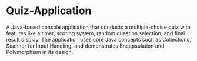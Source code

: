# Quiz-Application
A Java-based console application that conducts a multiple-choice quiz with features like a timer, scoring system, random question selection, and final result display. The application uses core Java concepts such as Collections, Scanner for Input Handling, and demonstrates Encapsulation and Polymorphism in its design.
